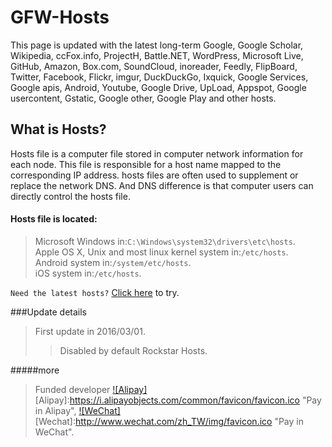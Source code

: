 # GFW-Hosts
This page is updated with the latest long-term Google, Google Scholar, Wikipedia, ccFox.info, ProjectH, Battle.NET, WordPress, Microsoft Live, GitHub, Amazon, Box.com, SoundCloud, inoreader, Feedly, FlipBoard, Twitter, Facebook, Flickr, imgur, DuckDuckGo, Ixquick, Google Services, Google apis, Android, Youtube, Google Drive, UpLoad, Appspot, Google usercontent, Gstatic, Google other, Google Play and other hosts.
## What is Hosts?
Hosts file is a computer file stored in computer network information for each node. This file is responsible for a host name mapped to the corresponding IP address. hosts files are often used to supplement or replace the network DNS. And DNS difference is that computer users can directly control the hosts file.
#### Hosts file is located:
 >Microsoft Windows in:`C:\Windows\system32\drivers\etc\hosts`.<br>
 >Apple OS X, Unix and most linux kernel system in:`/etc/hosts`.<br>
 >Android system in:`/system/etc/hosts`.<br>
 >iOS system in:`/etc/hosts`.<br>
 
 
`Need the latest hosts?` [Click here](./latest) to try.  

###Update details
>First update in 2016/03/01.
>>Disabled by default Rockstar Hosts.
 
#####more
>Funded developer [![Alipay]](http://pay.devsoft.cn/alipay)
[Alipay]:https://i.alipayobjects.com/common/favicon/favicon.ico "Pay in Alipay",
[![WeChat]](http://pay.devsoft.cn/wechat)
[Wechat]:http://www.wechat.com/zh_TW/img/favicon.ico "Pay in WeChat".
